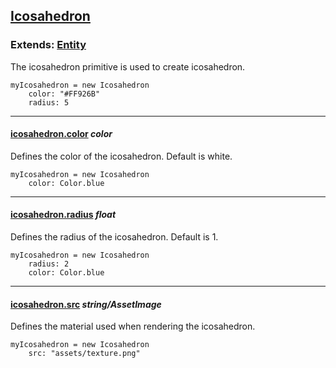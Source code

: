 ## [Icosahedron](#icosahedron)

### Extends: [Entity](#entity)

The icosahedron primitive is used to create icosahedron.

	myIcosahedron = new Icosahedron
		color: "#FF926B"
		radius: 5

-------------------------------------------------------

#### [icosahedron.color](#icosahedron-color) *color*

Defines the color of the icosahedron. Default is white.

	myIcosahedron = new Icosahedron
		color: Color.blue

-------------------------------------------------------

#### [icosahedron.radius](#icosahedron-radius) *float*

Defines the radius of the icosahedron. Default is 1.

	myIcosahedron = new Icosahedron
		radius: 2
		color: Color.blue

-------------------------------------------------------

#### [icosahedron.src](#icosahedron-src) *string/AssetImage*

Defines the material used when rendering the icosahedron.

	myIcosahedron = new Icosahedron
		src: "assets/texture.png"
